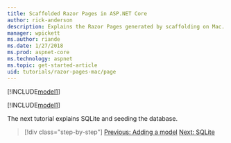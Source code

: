 ```yaml
---
title: Scaffolded Razor Pages in ASP.NET Core
author: rick-anderson
description: Explains the Razor Pages generated by scaffolding on Mac.
manager: wpickett
ms.author: riande
ms.date: 1/27/2018
ms.prod: aspnet-core
ms.technology: aspnet
ms.topic: get-started-article
uid: tutorials/razor-pages-mac/page
---
```


[!INCLUDE[model1](../../includes/RP/page1.md)]

[!INCLUDE[model1](../../includes/RP/page2.md)]

The next tutorial explains SQLite and seeding the database.

>[!div class="step-by-step"]
[Previous: Adding a model](xref:tutorials/razor-pages-mac/model)
[Next: SQLite](xref:tutorials/razor-pages-mac/sql)
